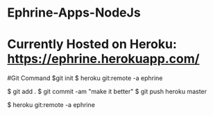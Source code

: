 # Ephrine-Apps-NodeJs

# Currently Hosted on Heroku: https://ephrine.herokuapp.com/

#Git Command
$git init
$ heroku git:remote -a ephrine

$ git add .
$ git commit -am "make it better"
$ git push heroku master

$ heroku git:remote -a ephrine




